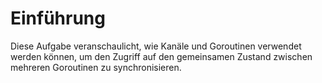 # Einführung

Diese Aufgabe veranschaulicht, wie Kanäle und Goroutinen verwendet werden können, um den Zugriff auf den gemeinsamen Zustand zwischen mehreren Goroutinen zu synchronisieren.
